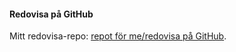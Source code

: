 #### Redovisa på GitHub

Mitt redovisa-repo: [repot för me/redovisa på GitHub](https://github.com/tada14/designv2.git).
